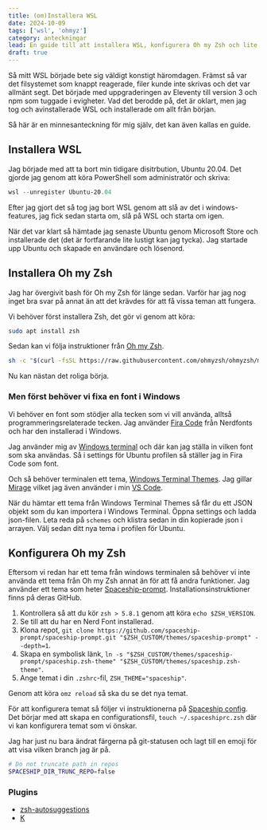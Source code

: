 ```yaml
---
title: (om)Installera WSL
date: 2024-10-09
tags: ['wsl', 'ohmyz']
category: anteckningar
lead: En guide till att installera WSL, konfigurera Oh my Zsh och lite annat smått och gott.
draft: true
---
```


Så mitt WSL började bete sig väldigt konstigt häromdagen. Främst så var det filsystemet som knappt reagerade, filer kunde inte skrivas och det var allmänt segt. Det började med uppgraderingen av Eleventy till version 3 och npm som tuggade i evigheter. Vad det berodde på, det är oklart, men jag tog och avinstallerade WSL och installerade om allt från början. 

Så här är en minnesanteckning för mig själv, det kan även kallas en guide.

## Installera WSL

Jag började med att ta bort min tidigare disitrbution, Ubuntu 20.04. Det gjorde jag genom att köra PowerShell som administratör och skriva:

```powershell
wsl --unregister Ubuntu-20.04
```

Efter jag gjort det så tog jag bort WSL genom att slå av det i windows-features, jag fick sedan starta om, slå på WSL och starta om igen.

När det var klart så hämtade jag senaste Ubuntu genom Microsoft Store och installerade det (det är fortfarande lite lustigt kan jag tycka). Jag startade upp Ubuntu och skapade en användare och lösenord.

## Installera Oh my Zsh

Jag har övergivit bash för Oh my Zsh för länge sedan. Varför har jag nog inget bra svar på annat än att det krävdes för att få vissa teman att fungera.

Vi behöver först installera Zsh, det gör vi genom att köra:

```bash
sudo apt install zsh
```

Sedan kan vi följa instruktioner från [Oh my Zsh](https://ohmyz.sh/#install). 

```bash
sh -c "$(curl -fsSL https://raw.githubusercontent.com/ohmyzsh/ohmyzsh/master/tools/install.sh)"
```

Nu kan nästan det roliga börja. 

### Men först behöver vi fixa en font i Windows

Vi behöver en font som stödjer alla tecken som vi vill använda, alltså programmeringsrelaterade tecken. Jag använder [Fira Code](https://www.nerdfonts.com/font-downloads) från Nerdfonts och har den installerad i Windows. 

Jag använder mig av [Windows terminal](https://www.microsoft.com/store/productId/9N0DX20HK701?ocid=pdpshare) och där kan jag ställa in vilken font som ska användas. Så i settings för Ubuntu profilen så ställer jag in Fira Code som font.

Och så behöver terminalen ett tema, [Windows Terminal Themes](https://windowsterminalthemes.dev/). Jag gillar [Mirage](https://windowsterminalthemes.dev/?theme=Mirage) vilket jag även använder i min [VS Code](https://marketplace.visualstudio.com/items?itemName=gerane.Theme-Mirage).

När du hämtar ett tema från Windows Terminal Themes så får du ett JSON objekt som du kan importera i Windows Terminal. Öppna settings och ladda json-filen. Leta reda på `schemes` och klistra sedan in din kopierade json i arrayen. Välj sedan ditt nya tema i profilen för Ubuntu.

## Konfigurera Oh my Zsh

Eftersom vi redan har ett tema från windows terminalen så behöver vi inte använda ett tema från Oh my Zsh annat än för att få andra funktioner. Jag använder ett tema som heter [Spaceship-prompt](https://github.com/spaceship-prompt/spaceship-prompt). Installationsinstruktioner finns på deras GitHub. 

1. Kontrollera så att du kör `zsh > 5.8.1` genom att köra `echo $ZSH_VERSION`.
2. Se till att du har en Nerd Font installerad.
3. Klona repot, `git clone https://github.com/spaceship-prompt/spaceship-prompt.git "$ZSH_CUSTOM/themes/spaceship-prompt" --depth=1`.
4. Skapa en symbolisk länk, `ln -s "$ZSH_CUSTOM/themes/spaceship-prompt/spaceship.zsh-theme" "$ZSH_CUSTOM/themes/spaceship.zsh-theme"`.
5. Ange temat i din `.zshrc`-fil, `ZSH_THEME="spaceship"`.

Genom att köra `omz reload` så ska du se det nya temat.

För att konfigurera temat så följer vi instruktionerna på [Spaceship config](https://spaceship-prompt.sh/config/intro/). Det börjar med att skapa en configurationsfil, `touch ~/.spaceshiprc.zsh` där vi kan konfigurera temat som vi önskar.

Jag har just nu bara ändrat färgerna på git-statusen och lagt till en emoji för att visa vilken branch jag är på. 

```bash
# Do not truncate path in repos
SPACESHIP_DIR_TRUNC_REPO=false
```

### Plugins

- [zsh-autosuggestions](https://github.com/zsh-users/zsh-autosuggestions/tree/master)
- [K](https://github.com/supercrabtree/k)